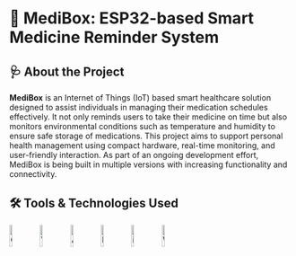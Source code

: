 # 💊 MediBox: ESP32-based Smart Medicine Reminder System

## 🩺 About the Project

**MediBox** is an Internet of Things (IoT) based smart healthcare solution designed to assist individuals in managing their medication schedules effectively. It not only reminds users to take their medicine on time but also monitors environmental conditions such as temperature and humidity to ensure safe storage of medications. This project aims to support personal health management using compact hardware, real-time monitoring, and user-friendly interaction. As part of an ongoing development effort, MediBox is being built in multiple versions with increasing functionality and connectivity.


## 🛠 Tools & Technologies Used

<p align="left">
  
   <!-- C++ -->
  <img src="https://cdn.jsdelivr.net/gh/devicons/devicon/icons/cplusplus/cplusplus-original.svg" alt="C++" width="10%" />


  <!-- VS Code -->
  <img src="https://cdn.jsdelivr.net/gh/devicons/devicon/icons/vscode/vscode-original.svg" alt="VS Code" width="10%" />

   <!-- Arduino -->
  <img src="https://cdn.jsdelivr.net/gh/devicons/devicon/icons/arduino/arduino-original.svg" alt="Arduino" width="10%" />

  <!-- Node-RED -->
  <img src="https://nodered.org/about/resources/media/node-red-icon.png" alt="Node-RED" width="10%" />

<!-- Javascript -->
  <img src="https://github.com/user-attachments/assets/281b43fa-78e9-406d-b548-2ad306e78ab5" alt="images (1)" width="10%" />






  <!-- Wokwi (Rehosted image) -->
  <img src="https://github.com/user-attachments/assets/8434207a-5fdb-45a9-81ab-56f947724a78" alt="Wokwi" width="10%" />


</p>
